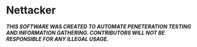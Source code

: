 Nettacker
=========

***THIS SOFTWARE WAS CREATED TO AUTOMATE PENETERATION TESTING AND INFORMATION GATHERING. CONTRIBUTORS WILL NOT BE RESPONSIBLE FOR ANY ILLEGAL USAGE.***
